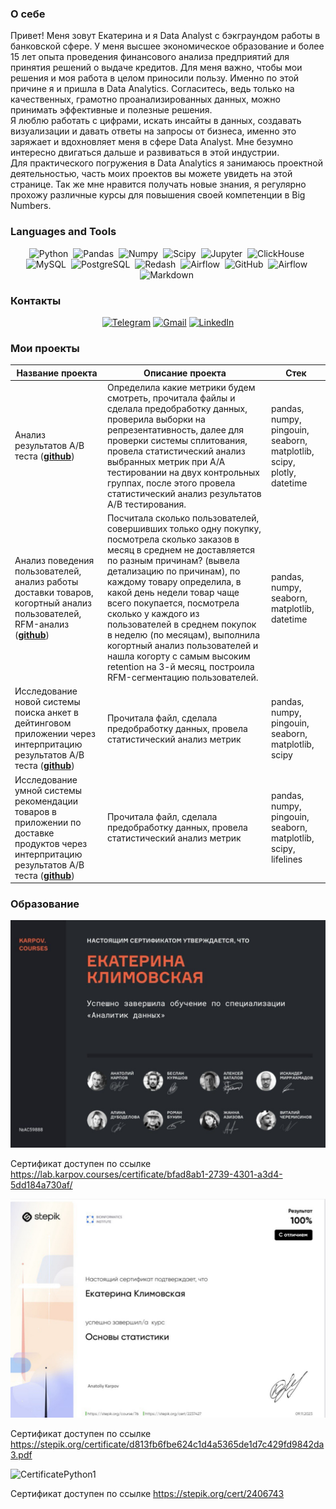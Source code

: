 ### О себе
Привет! Меня зовут Екатерина и я Data Analyst с бэкграундом работы в банковской сфере. У меня высшее экономическое образование и более 15 лет опыта проведения финансового анализа предприятий для принятия решений о выдаче кредитов.
Для меня важно, чтобы мои решения и моя работа в целом приносили пользу. Именно по этой причине я и пришла в Data Analytics. Согласитесь, ведь только на качественных, грамотно проанализированных данных, можно принимать эффективные и полезные решения.  
Я люблю работать с цифрами, искать инсайты в данных, создавать визуализации и давать ответы на запросы от бизнеса, именно это заряжает и вдохновляет меня в сфере Data Analyst. Мне безумно интересно двигаться дальше и развиваться в этой индустрии.  
Для практического погружения в Data Analytics я занимаюсь проектной деятельностью, часть моих проектов вы можете увидеть на этой странице. 
Так же мне нравится получать новые знания, я регулярно прохожу различные курсы для повышения своей компетенции в Big Numbers.

### Languages and Tools
<div align="center">
  
<img src="https://img.shields.io/badge/python-white?logo=python&style=for-the-badge" title="Python" alt="Python" height="40"/>&nbsp;
  <img src="https://img.shields.io/badge/pandas-white?logo=pandas&logoColor=blue&style=for-the-badge" title="Pandas" alt="Pandas" height="40"/>&nbsp;
  <img src="https://img.shields.io/badge/numpy-white?logo=numpy&logoColor=blue&style=for-the-badge" title="Numpy" alt="Numpy" height="40"/>&nbsp;
  <img src="https://img.shields.io/badge/Scipy-white?logo=Scipy&logoColor=black&style=for-the-badge" title="Scipy" alt="Scipy" height="40"/>&nbsp;
  <img src="https://img.shields.io/badge/Jupyter_notebook-white?logo=Jupyter&style=for-the-badge" title="Jupyter" alt="Jupyter" height="40"/>&nbsp;
  <img src="https://img.shields.io/badge/Clickhouse-white?logo=Clickhouse&style=for-the-badge" title="ClickHouse" alt="ClickHouse" height="40"/>&nbsp;
  <img src="https://img.shields.io/badge/mySQL-white?logo=mySQL&s&style=for-the-badge" title="MySQL"  alt="MySQL" height="40"/>&nbsp;
  <img src="https://img.shields.io/badge/PostgreSQL-white?logo=PostgreSQL&s&style=for-the-badge" title="PostgreSQL" alt="PostgreSQL" height="40"/>&nbsp;
  <img src="https://img.shields.io/badge/redash-white?logo=redash&logoColor=black&style=for-the-badge" markdown alt="Redash" height="40"/>&nbsp;
  <img src="https://img.shields.io/badge/Tableau-white?logo=Tableau&s&logoColor=yellow&style=for-the-badge" title="Airflow" alt="Airflow" height="40"/>&nbsp;
  <img src="https://img.shields.io/badge/github-white?logo=github&logoColor=black&style=for-the-badge" title="GitHub" alt="GitHub" height="40"/>&nbsp;
  <img src="https://img.shields.io/badge/Airflow-white?logo=Airflow&style=for-the-badge" title="Airflow" alt="Airflow" height="40"/>&nbsp;
<img src="https://img.shields.io/badge/markdown-white?&logo=Markdown&logoColor=black&style=for-the-badge" title="Markdown" alt="Markdown" height="40"/>&nbsp;

</div>

### Контакты

<div align="center">
  
[![Telegram](https://img.shields.io/badge/Telegram-0b0038?style=for-the-badge&logo=telegram&logoColor=white)](https://t.me/Ekklimov)
[![Gmail](https://img.shields.io/badge/Gmail-0b0038?style=for-the-badge&logo=gmail&logoColor=red)](mailto:ek.klimov@gmail.com)
[![LinkedIn](https://img.shields.io/badge/linkedin-0b0038?style=for-the-badge&logo=linkedin&logoColor=white)](https://www.linkedin.com/in/ekaterina-klimovskaia-613a44306/)

</div>

### Мои проекты  

|Название проекта| Описание проекта| Стек|
|----------------|-----------------|-----|
|Анализ результатов А/B теста  (__[github](https://github.com/EkaterinaKlimovskaia/A_B_test)__)|Определила какие метрики будем смотреть, прочитала файлы и сделала предобработку данных, проверила выборки на репрезентативность, далее для проверки системы сплитования, провела статистический анализ выбранных метрик при А/А тестировании на двух контрольных группах, после этого провела статистический анализ результатов А/В тестирования.|pandas, numpy, pingouin, seaborn, matplotlib, scipy, plotly, datetime|
|Анализ поведения пользователей, анализ работы доставки товаров, когортный анализ пользователей, RFM-анализ  (__[github](https://github.com/EkaterinaKlimovskaia/Project_e_commerce)__)|Посчитала сколько пользователей, совершивших только одну покупку, посмотрела сколько заказов в месяц в среднем не доставляется по разным причинам? (вывела детализацию по причинам), по каждому товару определила, в какой день недели товар чаще всего покупается, посмотрела сколько у каждого из пользователей в среднем покупок в неделю (по месяцам), выполнила когортный анализ пользователей и нашла когорту с самым высоким retention на 3-й месяц, построила RFM-сегментацию пользователей.|pandas, numpy, seaborn, matplotlib, datetime|
|Исследование новой системы поиска анкет в дейтинговом приложении через интерпритацию результатов А/B теста  (__[github](https://github.com/EkaterinaKlimovskaia/A_B_test_2)__)|Прочитала файл, сделала предобработку данных, провела статистический анализ метрик |pandas, numpy, pingouin, seaborn, matplotlib, scipy|
|Исследование умной системы рекомендации товаров в приложении по доставке продуктов через интерпритацию результатов А/B теста  (__[github](https://github.com/EkaterinaKlimovskaia/A_B_test_3)__)|Прочитала файл, сделала предобработку данных, провела статистический анализ метрик|pandas, numpy, pingouin, seaborn, matplotlib, scipy, lifelines|

### Образование

![CertificateRUS](https://github.com/EkaterinaKlimovskaia/EkaterinaKlimovskaia/blob/main/CertificateRUS.jpeg)

Сертификат доступен по ссылке https://lab.karpov.courses/certificate/bfad8ab1-2739-4301-a3d4-5dd184a730af/

![CertificateStatistics1](https://github.com/EkaterinaKlimovskaia/EkaterinaKlimovskaia/blob/main/CertificateStatistics1.jpeg)

Сертификат доступен по ссылке https://stepik.org/certificate/d813fb6fbe624c1d4a5365de1d7c429fd9842da3.pdf

![СertificatePython1](https://github.com/EkaterinaKlimovskaia/EkaterinaKlimovskaia/blob/main/СertificatePython1.jpg)

Сертификат доступен по ссылке https://stepik.org/cert/2406743
